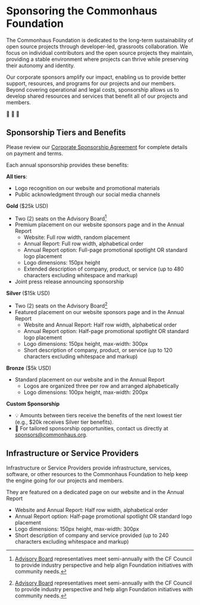 # Sponsoring the Commonhaus Foundation

The Commonhaus Foundation is dedicated to the long-term sustainability of open source projects through developer-led, grassroots collaboration.
We focus on individual contributors and the open source projects they maintain, providing a stable environment where projects can thrive while preserving their autonomy and identity.

Our corporate sponsors amplify our impact, enabling us to provide better support, resources, and programs for our projects and our members.
Beyond covering operational and legal costs, sponsorship allows us to develop shared resources and services that benefit all of our projects and members.

🙏 🫶 🚀

## Sponsorship Tiers and Benefits

Please review our [Corporate Sponsorship Agreement](https://docs.google.com/document/d/1VRRdZoYsQEBIcirYpGR72rYElu3KyINT/edit?usp=drive_link&ouid=118260000630928579528&rtpof=true&sd=true) for complete details on payment and terms.

Each annual sponsorship provides these benefits:

**All tiers**:

- Logo recognition on our website and promotional materials
- Public acknowledgment through our social media channels

**Gold** ($25k USD)

- Two (2) seats on the Advisory Board[^1]
- Premium placement on our website sponsors page and in the Annual Report
    - Website: Full row width, random placement
    - Annual Report: Full row width, alphabetical order
    - Annual Report option: Full-page promotional spotlight OR standard logo placement
    - Logo dimensions: 150px height
    - Extended description of company, product, or service (up to 480 characters excluding whitespace and markup)
- Joint press release announcing sponsorship

**Silver** ($15k USD)

- Two (2) seats on the Advisory Board[^1]
- Featured placement on our website sponsors page and in the Annual Report
    - Website and Annual Report: Half row width, alphabetical order
    - Annual Report option: Half-page promotional spotlight OR standard logo placement
    - Logo dimensions: 150px height, max-width: 300px
    - Short description of company, product, or service (up to 120 characters excluding whitespace and markup)

**Bronze** ($5k USD)

- Standard placement on our website and in the Annual Report
    - Logos are organized three per row and arranged alphabetically
    - Logo dimensions: 100px height, max-width: 200px

**Custom Sponsorship**

- 💡 Amounts between tiers receive the benefits of the next lowest tier (e.g., $20k receives Silver tier benefits).
- 📩 For tailored sponsorship opportunities, contact us directly at [sponsors@commonhaus.org](mailto:sponsors@commonhaus.org).

## Infrastructure or Service Providers

Infrastructure or Service Providers provide infrastructure, services, software, or other resources to the Commonhaus Foundation to help keep the engine going for our projects and members.

They are featured on a dedicated page on our website and in the Annual Report

- Website and Annual Report: Half row width, alphabetical order
- Annual Report option: Half-page promotional spotlight OR standard logo placement
- Logo dimensions: 150px height, max-width: 300px
- Short description of company and service provided (up to 240 characters excluding whitespace and markup)

[^1]: [Advisory Board](../../bylaws/5-cf-advisory-board.md) representatives meet semi-annually with the CF Council to provide industry perspective and help align Foundation initiatives with community needs.
